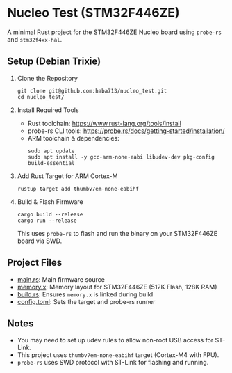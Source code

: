 # Nucleo Test (STM32F446ZE)

A minimal Rust project for the STM32F446ZE Nucleo board using `probe-rs` and
`stm32f4xx-hal`.

## Setup (Debian Trixie)

1. Clone the Repository
    ```
    git clone git@github.com:haba713/nucleo_test.git
    cd nucleo_test/
    ```
2. Install Required Tools

    - Rust toolchain: https://www.rust-lang.org/tools/install
    - probe-rs CLI tools: https://probe.rs/docs/getting-started/installation/
    - ARM toolchain & dependencies:
        ```
        sudo apt update
        sudo apt install -y gcc-arm-none-eabi libudev-dev pkg-config build-essential
        ```
        
3. Add Rust Target for ARM Cortex-M
    ```
    rustup target add thumbv7em-none-eabihf
    ```
    
4. Build & Flash Firmware
    ```
    cargo build --release
    cargo run --release
    ```
    This uses `probe-rs` to flash and run the binary on your STM32F446ZE board
    via SWD.

## Project Files

- [main.rs](src/main.rs): Main firmware source
- [memory.x](memory.x): Memory layout for STM32F446ZE (512K Flash, 128K RAM)
- [build.rs](build.rs): Ensures `memory.x` is linked during build
- [config.toml](.cargo/config.toml): Sets the target and probe-rs runner

## Notes

- You may need to set up udev rules to allow non-root USB access for ST-Link.
- This project uses `thumbv7em-none-eabihf` target (Cortex-M4 with FPU).
- `probe-rs` uses SWD protocol with ST-Link for flashing and running.
